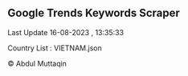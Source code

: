 

## Google Trends Keywords Scraper 
 
Last Update 16-08-2023 , 13:35:33

Country List :
VIETNAM.json



© Abdul Muttaqin 
